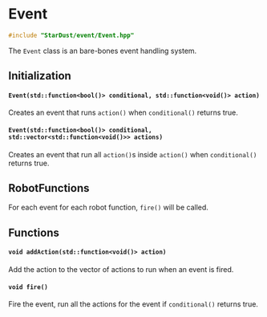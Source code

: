 # Event

```cpp
#include "StarDust/event/Event.hpp"
```

The `Event` class is an bare-bones event handling system.

## Initialization

#### `Event(std::function<bool()> conditional, std::function<void()> action)`

Creates an event that runs `action()` when `conditional()` returns true.

#### `Event(std::function<bool()> conditional, std::vector<std::function<void()>> actions)`

Creates an event that run all `action()`s inside `action()` when `conditional()` returns true.

## RobotFunctions

For each event for each robot function, `fire()` will be called.

## Functions

#### `void addAction(std::function<void()> action)`

Add the action to the vector of actions to run when an event is fired.

#### `void fire()`

Fire the event, run all the actions for the event if `conditional()` returns true.